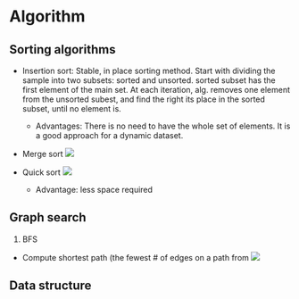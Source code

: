 # Algorithm


## Sorting algorithms
- Insertion sort: Stable, in place sorting method. Start with dividing the sample into two subsets: sorted and unsorted.  sorted subset has the first element of the main set. At each iteration, alg. removes one element from the unsorted subest, and find the right its place in the sorted subset, until no element is.
  - Advantages: There is no need to have the whole set of elements. It is a good approach for a dynamic dataset.

- Merge sort <img src="https://render.githubusercontent.com/render/math?math=O(n log \: n)">
- Quick sort <img src="https://render.githubusercontent.com/render/math?math=O(n log \: n)">
  - Advantage: less space required


## Graph search

1. BFS
  - Compute shortest path (the fewest # of edges on a path from <img src="https://render.githubusercontent.com/render/math?math=s\rightarrow v">
## Data structure



